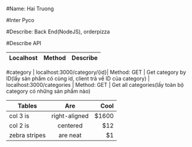#Name: Hai Truong

#Inter Pyco

#Describe: Back End(NodeJS), orderpizza

#Describe API

| Localhost                   | Method      | Describe      
| --------------------------- | ----------- | ---
#category
| localhost:3000/category/{id}| Method: GET | Get category by ID(lấy sản phẩm có cùng id, client trả về ID của category)
| localhost:3000/categories   | Method: GET | Get all categories(lấy toàn bộ category có những sản phẩm nào)

<!-- #Product
localhost:3000/products: get all products (lấy toàn bộ sản phẩm)
localhost:3000/product: get product by ID (lấy sản phẩm theo ID)

#customer
localhost:3000/


#Describe API
Localhost | Method | Describe  -->

| Tables        | Are           | Cool  |
| ------------- |:-------------:| -----:|
| col 3 is      | right-aligned | $1600 |
| col 2 is      | centered      |   $12 |
| zebra stripes | are neat      |    $1 |